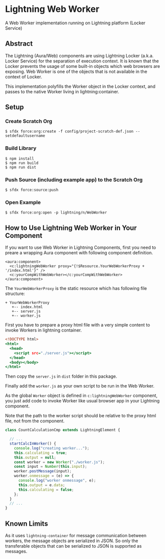 # Lightning Web Worker

A Web Worker implementation running on Lightning platform (Locker Service)

## Abstract

The Lightning (Aura/Web) components are using Lightning Locker (a.k.a. Locker Service) for the separation of execution context.
It is known that the Locker prevents the usage of some built-in objects which web browsers are exposing.
Web Worker is one of the objects that is not available in the context of Locker.

This implementation polyfills the Worker object in the Locker context, and passes to the native Worker living in lightning:container.


## Setup

### Create Scratch Org

```
$ sfdx force:org:create -f config/project-scratch-def.json --setdefaultusername
```

### Build Library

```
$ npm install
$ npm run build
$ npm run dist
```

### Push Source (including example app) to the Scratch Org

```
$ sfdx force:source:push
```

### Open Example

```
$ sfdx force:org:open -p lightning/n/WebWorker
```

## How to Use Lightning Web Worker in Your Component

If you want to use Web Worker in Lightning Components, first you need to preare a wrapping Aura component with following component definition.

```
<aura:component>
  <c:lightningWebWorker proxy="{!$Resource.YourWebWorkerProxy + '/index.html'}" />
  <c:yourCompWithWebWorker></c:yourCompWithWebWorker>
</aura:component>	
```

The `YourWebWorkerProxy` is the static resource which has following file structure:

```
+ YourWebWorkerProxy
   +-- index.html
   +-- server.js
   +-- worker.js
```

First you have to prepare a proxy html file with a very simple content to invoke Workers in lightning container. 

```html:index.html
<!DOCTYPE html>
<html>
  <head>
    <script src="./server.js"></script>
  </head>
  <body></body>
</html>
```

Then copy the `server.js` in `dist` folder in this package.

Finally add the `worker.js` as your own script to be run in the Web Worker.

As the global `Worker` object is defined in `c:lightningWebWorker` component,
you just add code to invoke Worker like usual browser app in your Lightning component.

Note that the path to the worker script should be relative to the proxy html file, not from the component.

```javascript
class CountCalculationCmp extends LightningElement {  

  // ...
  startCalcInWorker() {
    console.log("creating worker...");
    this.calculating = true;
    this.output = null;
    const worker = new Worker("./worker.js");
    const input = Number(this.input);
    worker.postMessage(input);
    worker.onmessage = (e) => {
      console.log("worker onmessage", e);
      this.output = e.data;
      this.calculating = false;
    };
  }
  // ...
}
```

## Known Limits

As it uses `lightning-container` for message communication between workers, the message objects are serialized in JSON.
So only the transferable objects that can be serialized to JSON is supported as messages.


